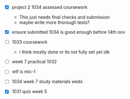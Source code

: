 - [x] project 2 1034 assessed coursework
	- This just needs final checks and submission
	- maybe write more thorough tests?
- [x] ensure submitted 1034 is good enough before 14th nov
- [ ] 1033 coursework
	- i think mostly done or its not fully set yet idk
- [ ] week 7 practical 1032
- [ ] wtf is mic-1
- [ ] 1034 week 7 study materials weds

- [x] 1031 quiz week 5